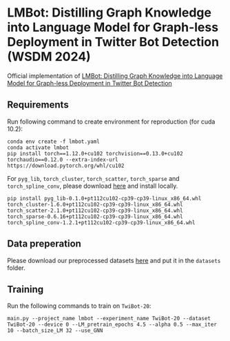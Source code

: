 # LMBot: Distilling Graph Knowledge into Language Model for Graph-less Deployment in Twitter Bot Detection (WSDM 2024)
Official implementation of [LMBot: Distilling Graph Knowledge into Language Model for Graph-less Deployment in Twitter Bot Detection](https://arxiv.org/abs/2306.17408)

## Requirements
Run following command to create environment for reproduction (for cuda 10.2):
```
conda env create -f lmbot.yaml
conda activate lmbot
pip install torch==1.12.0+cu102 torchvision==0.13.0+cu102 torchaudio==0.12.0 --extra-index-url https://download.pytorch.org/whl/cu102
```
For ```pyg_lib```, ```torch_cluster```, ```torch_scatter```, ```torch_sparse``` and ```torch_spline_conv```, please download [here](https://data.pyg.org/whl/torch-1.12.0%2Bcu102.html) and install locally.
```
pip install pyg_lib-0.1.0+pt112cu102-cp39-cp39-linux_x86_64.whl torch_cluster-1.6.0+pt112cu102-cp39-cp39-linux_x86_64.whl torch_scatter-2.1.0+pt112cu102-cp39-cp39-linux_x86_64.whl torch_sparse-0.6.16+pt112cu102-cp39-cp39-linux_x86_64.whl torch_spline_conv-1.2.1+pt112cu102-cp39-cp39-linux_x86_64.whl
```
## Data preperation
Please download our preprocessed datasets [here](https://drive.google.com/drive/folders/1kbI3uJQCn3e8CN3d9iUeUNSIOuJCbDUj?usp=sharing) and put it in the ```datasets``` folder.

## Training
Run the following commands to train on ```TwiBot-20```:
```
main.py --project_name lmbot --experiment_name TwiBot-20 --dataset TwiBot-20 --device 0 --LM_pretrain_epochs 4.5 --alpha 0.5 --max_iter 10 --batch_size_LM 32 --use_GNN
```


